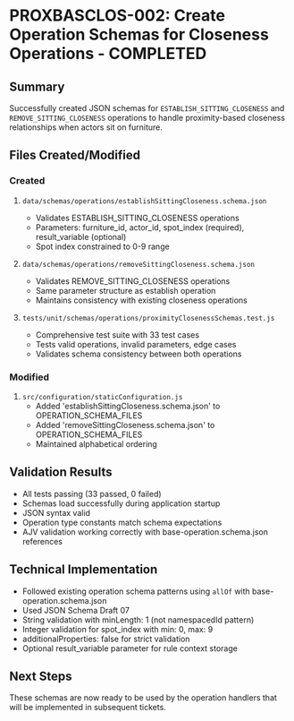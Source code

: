 # PROXBASCLOS-002: Create Operation Schemas for Closeness Operations - COMPLETED

## Summary

Successfully created JSON schemas for `ESTABLISH_SITTING_CLOSENESS` and `REMOVE_SITTING_CLOSENESS` operations to handle proximity-based closeness relationships when actors sit on furniture.

## Files Created/Modified

### Created

1. `data/schemas/operations/establishSittingCloseness.schema.json`
   - Validates ESTABLISH_SITTING_CLOSENESS operations
   - Parameters: furniture_id, actor_id, spot_index (required), result_variable (optional)
   - Spot index constrained to 0-9 range

2. `data/schemas/operations/removeSittingCloseness.schema.json`
   - Validates REMOVE_SITTING_CLOSENESS operations
   - Same parameter structure as establish operation
   - Maintains consistency with existing closeness operations

3. `tests/unit/schemas/operations/proximityClosenessSchemas.test.js`
   - Comprehensive test suite with 33 test cases
   - Tests valid operations, invalid parameters, edge cases
   - Validates schema consistency between both operations

### Modified

1. `src/configuration/staticConfiguration.js`
   - Added 'establishSittingCloseness.schema.json' to OPERATION_SCHEMA_FILES
   - Added 'removeSittingCloseness.schema.json' to OPERATION_SCHEMA_FILES
   - Maintained alphabetical ordering

## Validation Results

- All tests passing (33 passed, 0 failed)
- Schemas load successfully during application startup
- JSON syntax valid
- Operation type constants match schema expectations
- AJV validation working correctly with base-operation.schema.json references

## Technical Implementation

- Followed existing operation schema patterns using `allOf` with base-operation.schema.json
- Used JSON Schema Draft 07
- String validation with minLength: 1 (not namespacedId pattern)
- Integer validation for spot_index with min: 0, max: 9
- additionalProperties: false for strict validation
- Optional result_variable parameter for rule context storage

## Next Steps

These schemas are now ready to be used by the operation handlers that will be implemented in subsequent tickets.
